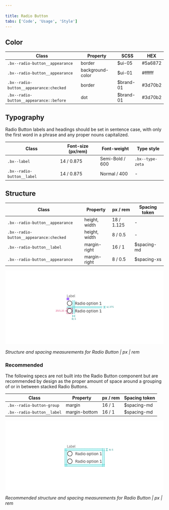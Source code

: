 ```yaml
---

title: Radio Button
tabs: ['Code', 'Usage', 'Style']
---
```


## Color

| Class                                   | Property         | SCSS      | HEX     |
| --------------------------------------- | ---------------- | --------- | ------- |
| `.bx--radio-button__appearance`         | border           | $ui-05    | #5a6872 |
| `.bx--radio-button__appearance`         | background-color | $ui-01    | #ffffff |
| `.bx--radio-button__appearance:checked` | border           | $brand-01 | #3d70b2 |
| `.bx--radio-button__appearance::before` | dot              | $brand-01 | #3d70b2 |

## Typography

Radio Button labels and headings should be set in sentence case, with only the first word in a phrase and any proper nouns capitalized.

| Class                      | Font-size (px/rem) | Font-weight     | Type style       |
| -------------------------- | ------------------ | --------------- | ---------------- |
| `.bx--label`               | 14 / 0.875         | Semi-Bold / 600 | `.bx--type-zeta` |
| `.bx--radio-button__label` | 14 / 0.875         | Normal / 400    | -                |

## Structure

| Class                                     | Property      | px / rem   | Spacing token |
| ----------------------------------------- | ------------- | ---------- | ------------- |
| `.bx--radio-button__appearance`           | height, width | 18 / 1.125 | -             |
| `.bx--radio-button__appearance:checked`   | height, width | 8 / 0.5    | -             |            
| `.bx--radio-button__label`                | margin-right  | 16 / 1     | $spacing-md   |
| `.bx--radio-button__appearance`           | margin-right  | 8 / 0.5    | $spacing-xs   |

<div class="image-component">
    <img src="images/radio-button-style-1.png" alt="Structure and spacing measurements for a radio button" />
</div>

_Structure and spacing measurements for Radio Button | px | rem_

### Recommended

The following specs are not built into the Radio Button component but are recommended by design as the proper amount of space around a grouping of or in between stacked Radio Buttons.

| Class                      | Property      | px / rem | Spacing token |
| -------------------------- | ------------- | -------- | ------------- |
| `.bx--radio-button-group`  | margin        | 16 / 1   | $spacing-md   |
| `.bx--radio-button__label` | margin-bottom | 16 / 1   | $spacing-md   |

<div class="image-component">
    <img src="images/radio-button-style-2.png" alt="Structure and spacing measurements for a radio butto" />
</div>

_Recommended structure and spacing measurements for Radio Button | px | rem_